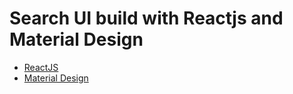 Search UI build with Reactjs and Material Design
================================================



* [ReactJS](http://facebook.github.io/react/)
* [Material Design](http://www.google.com/design/spec/material-design/introduction.html)
